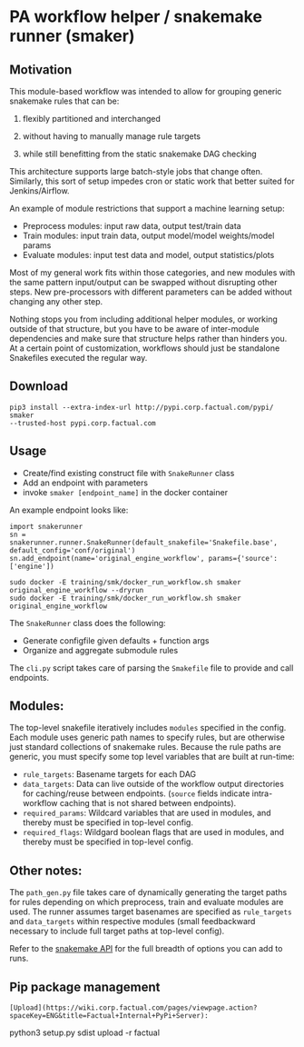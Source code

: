# PA workflow helper / snakemake runner (smaker)

## Motivation
This module-based workflow was intended to allow for grouping generic snakemake
rules that can be:

1) flexibly partitioned and interchanged

2) without having to manually manage rule targets

3) while still benefitting from the static snakemake DAG checking

This architecture supports large batch-style jobs that 
change often. Similarly, this sort of setup impedes cron or static work
that better suited for Jenkins/Airflow.

An example of module restrictions that support a machine learning setup:

+ Preprocess modules: input raw data, output test/train data
+ Train modules: input train data, output model/model weights/model params
+ Evaluate modules: input test data and model, output statistics/plots

Most of my general work fits within those categories, and new
modules with the same pattern input/output can be swapped 
without disrupting other steps. New pre-processors with different
parameters can be added without changing any other step.

Nothing stops you from including additional helper modules, or working outside of that 
structure, but you have to be aware of inter-module dependencies and
make sure that structure helps rather than hinders you. At a
certain point of customization, workflows should just be standalone
Snakefiles executed the regular way.

## Download

```
pip3 install --extra-index-url http://pypi.corp.factual.com/pypi/ smaker
--trusted-host pypi.corp.factual.com
```

## Usage

+ Create/find existing construct file with `SnakeRunner` class
+ Add an endpoint with parameters
+ invoke `smaker [endpoint_name]` in the docker container

An example endpoint looks like:
```
import snakerunner
sn = snakerunner.runner.SnakeRunner(default_snakefile='Snakefile.base',
default_config='conf/original')
sn.add_endpoint(name='original_engine_workflow', params={'source':
['engine'])
```

```
sudo docker -E training/smk/docker_run_workflow.sh smaker
original_engine_workflow --dryrun
sudo docker -E training/smk/docker_run_workflow.sh smaker
original_engine_workflow

```

The `SnakeRunner` class does the following:

+ Generate configfile given defaults + function args
+ Organize and aggregate submodule rules

The `cli.py` script takes care of parsing the `Smakefile` file to
provide and call endpoints.

## Modules:
The top-level snakefile iteratively includes `modules` specified in the config. 
Each module uses generic path names to specify rules, but are otherwise
just standard collections of snakemake rules. Because the rule paths are
generic, you must specify some top level variables that are built at
run-time:

+ `rule_targets`: Basename targets for each DAG
+ `data_targets`: Data can live outside of the workflow output
    directories for caching/reuse between endpoints. (`source` fields indicate
    intra-workflow caching that is not shared between endpoints).
+ `required_params`: Wildcard variables that are used in modules, and
    thereby must be specified in top-level config.
+ `required_flags`: Wildgard boolean flags that are used in modules, and
    thereby must be specified in top-level config.

## Other notes:
The `path_gen.py` file takes care of dynamically generating the target
paths for rules depending on which preprocess, train and evaluate
modules are used. The runner assumes target basenames are specified as
`rule_targets` and `data_targets` within respective modules (small
feedbackward necessary to include full target paths at top-level
config).

Refer to the [snakemake
API](https://snakemake.readthedocs.io/en/stable/api_reference/snakemake.html)
for the full breadth of options you can add to runs.

## Pip package management
```
[Upload](https://wiki.corp.factual.com/pages/viewpage.action?spaceKey=ENG&title=Factual+Internal+PyPi+Server):
```
python3 setup.py sdist upload -r factual
```

